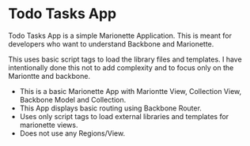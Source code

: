 # Todo Tasks App

Todo Tasks App is a simple Marionette Application. This is meant for developers who want to understand Backbone and Marionette.

This uses basic script tags to load the library files and templates. I have intentionally done this not to add complexity and to focus only on the Mariontte and backbone.

+ This is a basic Marionette App with Mariontte View, Collection View, Backbone Model and Collection.
+ This App displays basic routing using Backbone Router.
+ Uses only script tags to load external libraries and templates for marionette views.
+ Does not use any Regions/View.
